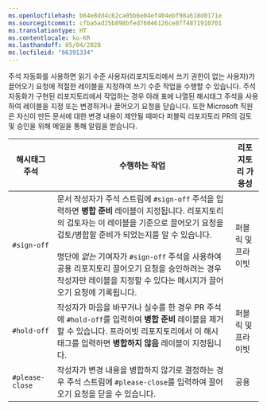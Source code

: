 ```yaml
---
ms.openlocfilehash: b64e8dd4c62ca05b6e04ef404ebf98a618d0171e
ms.sourcegitcommit: cfba5ad25b898bfed76046126ce8ff4871910701
ms.translationtype: HT
ms.contentlocale: ko-KR
ms.lasthandoff: 05/04/2020
ms.locfileid: "66391334"
---
```

주석 자동화를 사용하면 읽기 수준 사용자(리포지토리에서 쓰기 권한이 없는 사용자)가 끌어오기 요청에 적절한 레이블을 지정하여 쓰기 수준 작업을 수행할 수 있습니다. 주석 자동화가 구현된 리포지토리에서 작업하는 경우 아래 표에 나열된 해시태그 주석을 사용하여 레이블을 지정 또는 변경하거나 끌어오기 요청을 닫습니다. 또한 Microsoft 직원은 자신이 만든 문서에 대한 변경 내용이 제안될 때마다 퍼블릭 리포지토리 PR의 검토 및 승인을 위해 메일을 통해 알림을 받습니다.

| 해시태그 주석 | 수행하는 작업 | 리포지토리 가용성 |
| --- | --- | --- |
| `#sign-off` |문서 작성자가 주석 스트림에 `#sign-off` 주석을 입력하면 **병합 준비** 레이블이 지정됩니다. 리포지토리의 검토자는 이 레이블을 기준으로 끌어오기 요청을 검토/병합할 준비가 되었는지를 알 수 있습니다. <br/><br/> 명단에 *없는* 기여자가 `#sign-off` 주석을 사용하여 공용 리포지토리 끌어오기 요청을 승인하려는 경우 작성자만 레이블을 지정할 수 있다는 메시지가 끌어오기 요청에 기록됩니다. |퍼블릭 및 프라이빗 |
| `#hold-off` |작성자가 마음을 바꾸거나 실수를 한 경우 PR 주석에 `#hold-off`를 입력하여 **병합 준비** 레이블을 제거할 수 있습니다. 프라이빗 리포지토리에서 이 해시 태그를 입력하면 **병합하지 않음** 레이블이 지정됩니다. |퍼블릭 및 프라이빗 |
| `#please-close` |작성자가 변경 내용을 병합하지 않기로 결정하는 경우 주석 스트림에 `#please-close`를 입력하여 끌어오기 요청을 닫을 수 있습니다. |공용 |
